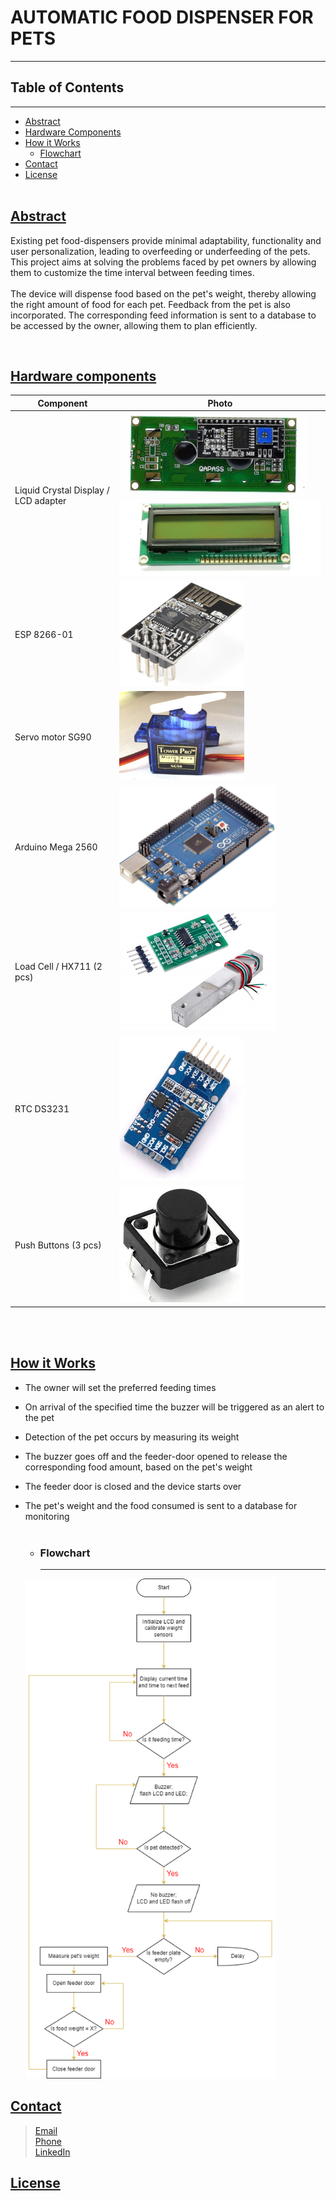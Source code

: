# AUTOMATIC FOOD DISPENSER FOR PETS

---
## Table of Contents
---
 * [Abstract](https://github.com/Bernitarist/AUTOMATIC-FOOD-DISPENSER-FOR-PETS#abstract)
 * [Hardware Components](https://github.com/Bernitarist/AUTOMATIC-FOOD-DISPENSER-FOR-PETS#hardware-components)
 * [How it Works](https://github.com/Bernitarist/AUTOMATIC-FOOD-DISPENSER-FOR-PETS#how-it-works)
   * [Flowchart](https://github.com/Bernitarist/AUTOMATIC-FOOD-DISPENSER-FOR-PETS#flowchart)
 * [Contact](https://github.com/Bernitarist/AUTOMATIC-FOOD-DISPENSER-FOR-PETS#contact)
 * [License](https://github.com/Bernitarist/AUTOMATIC-FOOD-DISPENSER-FOR-PETS#license) <br><br>


## [Abstract](#heading-3)

Existing pet food-dispensers provide minimal adaptability, functionality and user personalization, leading to overfeeding or underfeeding of the pets. This project aims at solving the problems faced by pet owners by allowing them to customize the time interval between feeding times. <br><br>The device will dispense food based on the pet's weight, thereby allowing the right amount of food for each pet. Feedback from the pet is also incorporated. The corresponding feed information is sent to a database to be accessed by the owner, allowing them to plan efficiently. 

 <br> 

## [Hardware components](#heading-3)

| **Component**                        | **Photo**                                                                       |
| ------------------------------------ | ------------------------------------------------------------------------------- |
| Liquid Crystal Display / LCD adapter | <img src="Photos/lcd1.jpg" width="300"> <img src="Photos/lcd2.png" width="350"> |
| ESP 8266-01                          | <img src="Photos/esp.jpg" width="200">                                          |
| Servo motor SG90                     | <img src="Photos/servo.jpg" width="200">                                        |
| Arduino Mega 2560                    | <img src="Photos/mega.jpg" width="250">                                         |
| Load Cell / HX711 (2 pcs)            | <img src="Photos/loadcell.jpg" width="250">                                     |
| RTC DS3231                           | <img src="Photos/rtc.jpg" width="200">                                          |
| Push Buttons (3 pcs)                 | <img src="Photos/push.jpg" width="200">                                         |

<br><br>
## [How it Works](#heading-3)
  
 * The owner will set the preferred feeding times
 * On arrival of the specified time the buzzer will be triggered as an alert to the pet
 * Detection of the pet occurs by measuring its weight 
 * The buzzer goes off and the feeder-door opened to release the corresponding food amount, based on the pet's weight
 * The feeder door is closed and the device starts over
 * The pet's weight and the food consumed is sent to a database for monitoring <br><br>

   * ### Flowchart
     --- 
    <img src="Photos/flowchart.png" width="400"> <br>

## [Contact](#heading-3)

> [Email](berniemukonesi@gmail.com "berniemukonesi@gmail.com") <br>
> [Phone](+254713187640 "+254 713187640") <br>
> [LinkedIn](linkedin.com/in/bernice-mukonesi-a9410618a "linkedin.com/in/bernice-mukonesi-a9410618a") <br>

## [License](#heading-3)